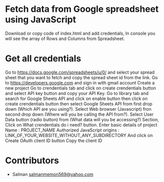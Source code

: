 # Fetch data from Google spreadsheet using JavaScript 

Download or copy code of index.html and add credentials, In console you will see the array of Rows and Columns from Spreadsheet.

# Get all credentials
Go to https://docs.google.com/spreadsheets/u/0/ and select your spread sheet that you want to fetch and copy the spread sheet id from the link.
Go to https://developers.google.com and sign in with gmail account
Create a new project
Go to crendentials tab and click on create crendentials button and select API key button and copy your API Key.
Go to library tab and search for Google Sheets API and click on enable button then click on create crendentials button then select Google Sheets API from first drop down (Which API are you using?).
Select Web browser (Javascript) fron second drop down (Where will you be calling the API from?).
Select User Data button (radio button) from (What data will you be accessing?) Section, Click on What crendentials do i need? button.
Enter basic details of project 
Name : PROJECT_NAME
Authorized JavaScript origins : LINK_OF_YOUR_WEBSITE_WITHOUT_ANY_SUBDIRECTORY
And click on Create OAuth client ID button
Copy the client ID 


# Contributors
  - Salman <salmanmemon569@yahoo.com>
